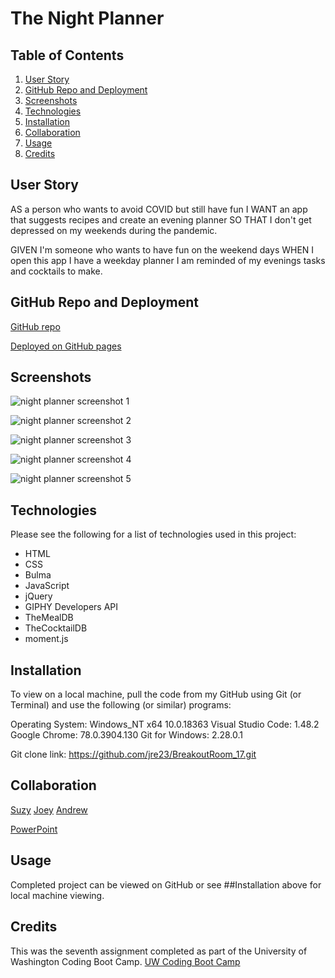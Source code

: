 # The Night Planner

## Table of Contents

1. [User Story](#User-Story)
2. [GitHub Repo and Deployment](#GitHub-Repo-and-Deployment)
3. [Screenshots](#Screenshots)
4. [Technologies](#Technologies)
5. [Installation](#Installation)
6. [Collaboration](#Collaboration)
7. [Usage](#Usage)
8. [Credits](#Credits)

## User Story

AS a person who wants to avoid COVID but still have fun
I WANT an app that suggests recipes and create an evening planner
SO THAT I don't get depressed on my weekends during the pandemic.

GIVEN I'm someone who wants to have fun on the weekend days
WHEN I open this app I have a weekday planner
I am reminded of my evenings tasks and cocktails to make.

## GitHub Repo and Deployment

[GitHub repo](https://github.com/jre23/the-night-planner)

[Deployed on GitHub pages](https://jre23.github.io/the-night-planner)

## Screenshots

![night planner screenshot 1](https://user-images.githubusercontent.com/69170823/96393375-c8a37980-1173-11eb-8d0a-8fb37424e129.png)

![night planner screenshot 2](https://user-images.githubusercontent.com/69170823/96393431-effa4680-1173-11eb-8778-6cabd78db787.png)

![night planner screenshot 3](https://user-images.githubusercontent.com/69170823/96393494-20da7b80-1174-11eb-9527-9c9c5e18a63e.png)

![night planner screenshot 4](https://user-images.githubusercontent.com/69170823/96393525-3e0f4a00-1174-11eb-9ccb-d6d015c16e58.png)

![night planner screenshot 5](https://user-images.githubusercontent.com/69170823/96393601-757df680-1174-11eb-9912-c3851f2beb0e.png)

## Technologies

Please see the following for a list of technologies used in this project:

* HTML
* CSS
* Bulma
* JavaScript
* jQuery
* GIPHY Developers API
* TheMealDB
* TheCocktailDB
* moment.js

## Installation

To view on a local machine, pull the code from my GitHub using Git (or Terminal) and use the following (or similar) programs:

Operating System: Windows_NT x64 10.0.18363
Visual Studio Code: 1.48.2
Google Chrome: 78.0.3904.130
Git for Windows: 2.28.0.1

Git clone link: https://github.com/jre23/BreakoutRoom_17.git

## Collaboration

[Suzy](https://github.com/suzylebel)
[Joey](https://github.com/JoeyFlygare)
[Andrew](https://github.com/awpdev)

[PowerPoint](https://docs.google.com/presentation/d/1kHslFU9VMagozCVwg9CpfOCZM6SEZ5OpI9HsKvekrzk/edit?usp=sharing)

## Usage

Completed project can be viewed on GitHub or see ##Installation above for local machine viewing.

## Credits

This was the seventh assignment completed as part of the University of Washington Coding Boot Camp. [UW Coding Boot Camp](https://bootcamp.uw.edu/coding/)
